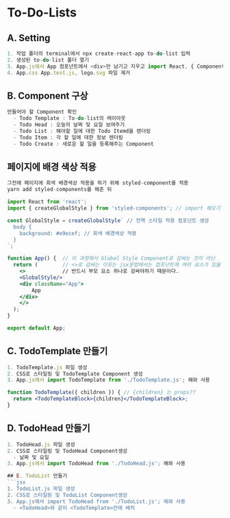 # To-Do-Lists

## A. Setting 
```jsx
1. 작업 폴더의 terminal에서 npx create-react-app to-do-list 입력
2. 생성된 to-do-list 폴더 열기
3. App.js에서 App 컴포넌트에서 <div>만 남기고 지우고 import React, { Component } from 'react'; 하기 
4. App.css App.test.js, logo.svg 파일 제거
```
## B. Component 구상
```jsx
만들어야 할 Component 확인
  - Todo Template : To-do-list의 레이아웃
  - Todo Head : 오늘의 날짜 및 요일 보여주기
  - Todo List : 해야할 일에 대한 Todo Itemd을 렌더링
  - Todo Item : 각 할 일에 대한 정보 렌더링
  - Todo Create : 새로운 할 일을 등록해주는 Component
```
## 페이지에 배경 색상 적용
```jsx
그전에 페이지에 회색 배경색상 적용을 하기 위해 styled-component를 적용
yarn add styled-components를 해준 뒤
```
```jsx
import React from 'react';
import { createGlobalStyle } from 'styled-components'; // import 해오기

const GlobalStyle = createGlobalStyle` // 전역 스타일 적용 컴포넌트 생성
  body {
    background: #e9ecef; // 회색 배경색상 적용
  }
`;

function App() {  // 이 과정에서 Global Style Component로 감싸는 것이 아닌
  return (        // <>로 감싸는 이유는 jsx문법에서는 컴포넌트에 여러 요소가 있을 때,
    <>            // 반드시 부모 요소 하나로 감싸야하기 때문이다.
    <GlobalStyle/>
    <div className="App">
        App
    </div>
    </>
  );
}

export default App;
```

## C. TodoTemplate 만들기 
```jsx
1. TodoTemplate.js 파일 생성
2. CSS로 스타일링 및 TodoTemplate Component 생성
3. App.js에서 import TodoTemplate from './TodoTemplate.js'; 해와 사용
```
```jsx
function TodoTemplate({ children }) { // {children} 는 props??
  return <TodoTemplateBlock>{children}</TodoTemplateBlock>;
}
```

## D. TodoHead 만들기
```jsx
1. TodoHead.js 파일 생성
2. CSS로 스타일링 및 TodoHead Component생성
  - 날짜 및 요일
3. App.js에서 import TodoHead from './TodoHead.js'; 해와 사용   

## E. TodoList 만들기
```jsx
1. TodoList.js 파일 생성
2. CSS로 스타일링 및 TodoList Component생성
3. App.js에서 import TodoHead from './TodoList.js'; 해와 사용
  - <TodoHead>와 같이 <TodoTemplate>안에 배치
